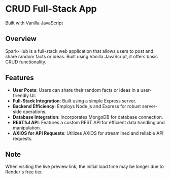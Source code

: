 # CRUD Full-Stack App
Built with Vanilla JavaScript

## Overview
Spark-Hub is a full-stack web application that allows users to post and share random facts or ideas. Built using Vanilla JavaScript, it offers basic CRUD functionality.

## Features 
- **User Posts**: Users can share their random facts or ideas in a user-friendly UI.
- **Full-Stack Integration**: Built using a simple Express server.
- **Backend Efficiency**: Employs Node.js and Express for robust server-side operations.
- **Database Integration**: Incorporates MongoDB for database connection.
- **RESTful API**: Features a custom REST API for efficient data handling and manipulation.
- **AXIOS for API Requests**: Utilizes AXIOS for streamlined and reliable API requests.

## Note
When visiting the live preview link, the initial load time may be longer due to Render's free tier.


